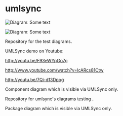 umlsync
=======

![Diagram: Some text](http://umlsync.org/blackboard4.jpg "Title")

![Diagram: Some text](http://umlsync.org/github?path=diagrams/componentDiagram.json "Title")

Repository for the test diagrams.

UMLSync demo on Youtube:

http://youtu.be/F93eWYpGo7g

http://www.youtube.com/watch?v=lcARcs81Ctw

http://youtu.be/7Qi-d13Dpog

<div id="componentDiagram" class="pack-diagram" repo="umlsynco/diagrams" sha="af62c943e2d38a8d6c7450abc81144e8935b3805">
Component diagram which  is visible via UMLSync only.
</div>


Repository for umlsync's diagrams testing .

<div id="packageDiagram" class="pack-diagram" repo="umlsynco/diagrams" sha="71e56551ca0b9a1f921a03e1978aa1bc9d84da93">
Package diagram which  is visible via UMLSync only.
</div>
